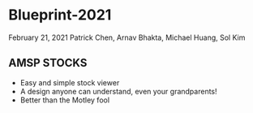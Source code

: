 # Blueprint-2021
February 21, 2021
Patrick Chen, Arnav Bhakta, Michael Huang, Sol Kim

## AMSP STOCKS
- Easy and simple stock viewer
- A design anyone can understand, even your grandparents!
- Better than the Motley fool
